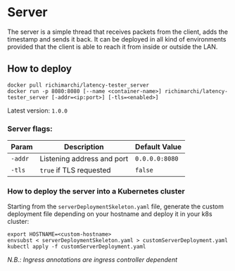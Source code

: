 # Server

The server is a simple thread that receives packets from the client, adds the timestamp and sends it back. It can be
deployed in all kind of environments provided that the client is able to reach it from inside or outside the LAN.

## How to deploy

```
docker pull richimarchi/latency-tester_server
docker run -p 8080:8080 [--name <container-name>] richimarchi/latency-tester_server [-addr=<ip:port>] [-tls=<enabled>]
```

Latest version: `1.0.0`

### Server flags:

|Param|Description|Default Value|
|---|---|---|
|`-addr`|Listening address and port|`0.0.0.0:8080`|
|`-tls`|`true` if TLS requested|`false`|

### How to deploy the server into a Kubernetes cluster

Starting from the `serverDeploymentSkeleton.yaml` file, generate the custom deployment file depending on your hostname and deploy it in your k8s cluster:

```
export HOSTNAME=<custom-hostname>
envsubst < serverDeploymentSkeleton.yaml > customServerDeployment.yaml
kubectl apply -f customServerDeployment.yaml
```

*N.B.: Ingress annotations are ingress controller dependent*
